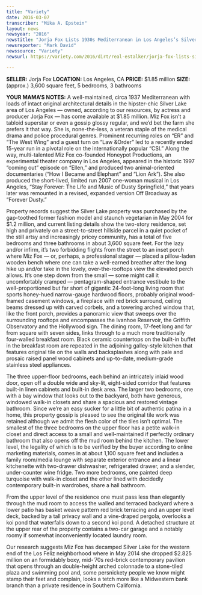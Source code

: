 ```yaml
---
title: "Variety"
date: 2016-03-07
transcriber: "Mika A. Epstein"
layout: news
newsyear: "2016"
newstitle: "Jorja Fox Lists 1930s Mediterranean in Los Angeles’s Silver Lake Community"
newsreporter: "Mark David"
newssource: "Variety"
newsurl: https://variety.com/2016/dirt/real-estalker/jorja-fox-lists-silver-lake-house-1201724559/

---
```


**SELLER:** Jorja Fox
**LOCATION:** Los Angeles, CA
**PRICE:** $1.85 million
**SIZE:** (approx.) 3,600 square feet, 5 bedrooms, 3 bathrooms

**YOUR MAMA’S NOTES:** A well-maintained, circa 1937 Mediterranean with loads of intact original architectural details in the hipster-chic Silver Lake area of Los Angeles — owned, according to our resources, by actress and producer Jorja Fox — has come available at $1.85 million. Miz Fox isn’t a tabloid superstar or even a gossip glossy regular, and we’d bet the farm she prefers it that way. She is, none-the-less, a veteran staple of the medical drama and police procedural genres. Prominent recurring roles on “ER” and “The West Wing” and a guest turn on “Law &Order” led to a recently ended 15-year run in a pivotal role on the internationally popular “CSI.” Along the way, multi-talented Miz Fox co-founded Honeypot Productions, an experimental theater company in Los Angeles, appeared in the historic 1997 “coming out” episode on “Ellen,” and produced two animal-oriented documentaries (“How I Became and Elephant” and “Lion Ark”). She also produced the short-lived, limited run 2007 one-woman musical in Los Angeles, “Stay Forever: The Life and Music of Dusty Springfield,” that years later was remounted in a revised, expanded version Off Broadway as “Forever Dusty.”

Property records suggest the Silver Lake property was purchased by the gap-toothed former fashion model and staunch vegetarian in May 2004 for $1.2 million, and current listing details show the two-story residence, set high and privately on a street-to-street hillside parcel in a quiet pocket of the still artsy and increasingly pricey community, has a total of five bedrooms and three bathrooms in about 3,600 square feet. For the lazy and/or infirm, it’s two forbidding flights from the street to an inset porch where Miz Fox — or, perhaps, a professional stager — placed a pillow-laden wooden bench where one can take a well-earned breather after the long hike up and/or take in the lovely, over-the-rooftops view the elevated perch allows. It’s one step down from the small — some might call it uncomfortably cramped — pentagram-shaped entrance vestibule to the well-proportioned but far short of gigantic 24-foot-long living room that sports honey-hued narrow-gauge hardwood floors, probably original wood-framed casement windows, a fireplace with red brick surround, ceiling beams dressed up with carved corbels, and a towering arched window that, like the front porch, provides a panoramic view that sweeps over the surrounding rooftops and encompasses the Ivanhoe Reservoir, the Griffith Observatory and the Hollywood sign. The dining room, 17-feet long and far from square with seven sides, links through to a much more traditionally four-walled breakfast room. Black ceramic countertops on the built-in buffet in the breakfast room are repeated in the adjoining galley-style kitchen that features original tile on the walls and backsplashes along with pale and prosaic raised panel wood cabinets and up-to-date, medium-grade stainless steel appliances.

The three upper-floor bedrooms, each behind an intricately inlaid wood door, open off a double wide and sky-lit, eight-sided corridor that features built-in linen cabinets and built-in desk area. The larger two bedrooms, one with a bay window that looks out to the backyard, both have generous, windowed walk-in closets and share a spacious and restored vintage bathroom. Since we’re an easy sucker for a little bit of authentic patina in a home, this property gossip is pleased to see the original tile work was retained although we admit the flesh color of the tiles isn’t optimal. The smallest of the three bedrooms on the upper floor has a petite walk-in closet and direct access to a small and well-maintained if perfectly ordinary bathroom that also opens off the mud room behind the kitchen. The lower level, the legality of which is to be verified by the buyer according to online marketing materials, comes in at about 1,100 square feet and includes a family room/media lounge with separate exterior entrance and a linear kitchenette with two-drawer dishwasher, refrigerated drawer, and a slender, under-counter wine fridge. Two more bedrooms, one painted deep turquoise with walk-in closet and the other lined with decidedly contemporary built-in wardrobes, share a hall bathroom.

From the upper level of the residence one must pass less than elegantly through the mud room to access the walled and terraced backyard where a lower patio has basket weave pattern red brick terracing and an upper level deck, backed by a tall privacy wall and a vine-draped pergola, overlooks a koi pond that waterfalls down to a second koi pond. A detached structure at the upper rear of the property contains a two-car garage and a notably roomy if somewhat inconveniently located laundry room.

Our research suggests Miz Fox has decamped Silver Lake for the western end of the Los Feliz neighborhood where in May 2014 she dropped $2.825 million on an formidably boxy, mid-’70s red-brick contemporary pavilion that opens through an double-height arched colonnade to a stone-tiled plaza and swimming pool and, some persnickety people we know might stamp their feet and complain, looks a tetch more like a Midwestern bank branch than a private residence in Southern California.
